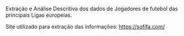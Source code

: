 Extração e Análise Descritiva dos dados de Jogadores de futebol das principais Ligas europeias.

Site utilizado para extração das informações: https://sofifa.com/
